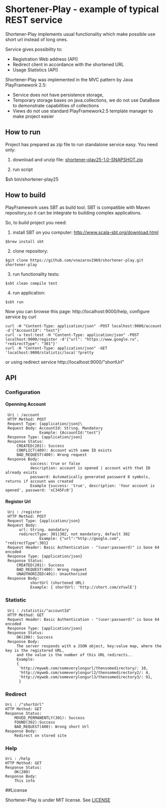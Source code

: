# Shortener-Play - example of typical REST service 

Shortener-Play implements usual functionality which make possible use short url instead of long ones.

Service gives possibility to:
  * Registration Web address (API)  
  * Redirect client in accordance with the shortened URL  
  * Usage Statistics (API)  

Shortener-Play was implemented in the MVC pattern by Java PlayFramework 2.5:
  * Service does not have persistence storage, 
  * Temporary storage bases on java.collections, we do not use DataBase to demonstrate capabilities of collections
  * Views do not use standard PlayFramework2.5 template manager to make project easier  

## How to run
  Project has prepared as zip file to run standalone service easy.
  You need only:
  
  1. download and unzip file: [shortener-play25-1.0-SNAPSHOT.zip](https://github.com/vnazarov1969/shortener-play/raw/master/dist/shortener-play25-1.0-SNAPSHOT.zip) 
  
  2. run script
  
   $sh bin/shortener-play25

## How to build
  PlayFramework uses SBT as build tool. 
  SBT is compatible with Maven repository,so it can be integrate to building complex applications.

  So, to build project you need:
  1. install SBT on you computer:  http://www.scala-sbt.org/download.html
    
    $brew install sbt 
  2. clone repository:
    
    $git clone https://github.com/vnazarov1969/shortener-play.git shortener-play 
  3. run functionality tests: 
    
    $sbt clean compile test
  4. run application: 
    
    $sbt run

Now you can browse this page: http://localhost:9000/help, configure service by curl   
    
    curl -H "Content-Type: application/json" -POST localhost:9000/account -d'{"AccountId": "test"}'
    curl -u test:test -H "Content-Type: application/json" -POST localhost:9000/register -d'{"url": "https://www.google.ru", "redirectType": "301"}' 
    curl -H "Content-Type: application/json" -GET 'localhost:9000/statistic/local'?pretty 
     
  or using redirect service http://localhost:9000/"shortUrl"
  

## API

### Configuration

#### Openning Account

     Uri : /account
     HTTP Method: POST
     Request Type: {application/json}\
     Request Body: AccountId: String. Mandatory
                   Example: {AccountId:"test"}
     Response Type: {application/json}
     Response Status: 
         CREATED(201): Success 
         CONFLICT(409): Account with same ID exists
         BAD_REQUEST(400): Wrong request
     Response Body: 
               success: true or false
               description: account is opened | account with that ID already exists
               password: Automatically generated password 8 symbols, returns if account was created
               Example {success: 'true', description: 'Your account is opened', password: 'xC345Fc0'} 


#### Register Url

     Uri : /register
     HTTP Method: POST
     Request Type: {application/json}
     Request Body: 
          url: String. mandatory
          redirectType: 301|302, not mandatory, default 302
                   Example: {"url":"http://google.com", "redirectType":301}
     Request Header: Basic Authentication - "(user:password)" is base 64 encoded
     Response Type: {application/json}
     Response Status: 
         CREATED(201): Success 
         BAD_REQUEST(400): Wrong request
         UNAUTHORIZED(401): Unauthorized
     Response Body: 
               shortUrl (shortened URL)
               Example: { shortUrl: 'http://short.com/xYswlE'}

### Statistic

     Uri : /statistic/"accountId"
     HTTP Method: GET
     Request Header: Basic Authentication - "(user:password)" is base 64 encoded
     Response Type: {application/json}
     Response Status: 
         OK(200): Success 
     Response Body: 
         The server responds with a JSON object, key:value map, where the key is the registered URL, 
         and the value is the number of this URL redirects.. 
         Example:
         {
          'http://myweb.com/someverylongurl/thensomedirectory/: 10,
          'http://myweb.com/someverylongurl2/thensomedirectory2/: 4,
          'http://myweb.com/someverylongurl3/thensomedirectory3/: 91,
          }

### Redirect

    Uri : /"shortUrl"
    HTTP Method: GET
    Response Status: 
        MOVED_PERMANENTLY(301): Success
        FOUND(302):Success
        BAD_REQUEST(400): Wrong short Url
    Response Body: 
        Redirect on stored site

### Help

    Uri : /help
    HTTP Method: GET
    Response Status: 
        OK(200)
    Response Body: 
        This info



##License

Shortener-Play is under MIT license. See [LICENSE](https://github.com/vnazarov1969/shortener-play/blob/master/LICENSE)
